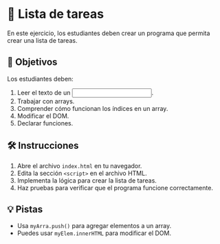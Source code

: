 # 📝 Lista de tareas

En este ejercicio, los estudiantes deben crear un programa que permita crear una lista de tareas.

## 🎯 Objetivos

Los estudiantes deben:

1. Leer el texto de un <input>.
2. Trabajar con arrays.
3. Comprender cómo funcionan los índices en un array.
4. Modificar el DOM.
5. Declarar funciones.

## 🛠️ Instrucciones

1. Abre el archivo `index.html` en tu navegador.
2. Edita la sección `<script>` en el archivo HTML.
3. Implementa la lógica para crear la lista de tareas.
4. Haz pruebas para verificar que el programa funcione correctamente.

## 💡 Pistas

- Usa `myArra.push()` para agregar elementos a un array.
- Puedes usar `myElem.innerHTML` para modificar el DOM.